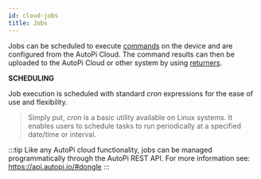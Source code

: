 ```yaml
---
id: cloud-jobs
title: Jobs
---
```


Jobs can be scheduled to execute [commands](../core/commands/core-commands-intro) on the device and are configured from the AutoPi Cloud. The command results can then be uploaded to the AutoPi Cloud or other system by using [returners](../core/returners/core-returners-intro).

**SCHEDULING**

Job execution is scheduled with standard _cron_ expressions for the ease of use and flexibility.

> Simply put, _cron_ is a basic utility available on Linux systems. It enables users to schedule tasks to run periodically at a specified date/time or interval.

:::tip
Like any AutoPi cloud functionality, jobs can be managed programmatically through the AutoPi REST API. For more information see: https://api.autopi.io/#dongle
:::